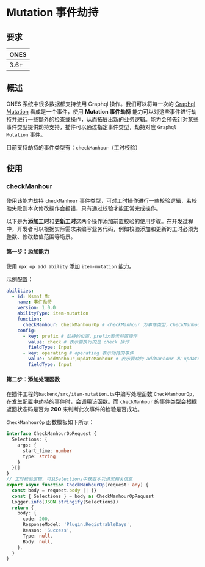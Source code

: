 # Mutation 事件劫持

## 要求

| **ONES** |
| -------- |
| 3.6+     |

## 概述

ONES 系统中很多数据都支持使用 Graphql 操作。我们可以将每一次的 [Graphql Mutation](https://graphql.cn/learn/queries/) 看成是一个事件，使用 **Mutation 事件劫持** 能力可以对这些事件进行劫持并进行一些额外的检查或操作，从而拓展出新的业务逻辑。能力会预先针对某些事件类型提供劫持支持，插件可以通过指定事件类型，劫持对应 `Graphql Mutation` 事件。

目前支持劫持的事件类型有：`checkManhour`（工时校验）

## 使用

### checkManhour

使用该能力劫持 `checkManhour` 事件类型，可对工时操作进行一些校验逻辑，若校验失败则本次修改操作会报错，只有通过校验才能正常完成操作。

以下是为**添加工时**和**更新工时**这两个操作添加前置校验的使用步骤。在开发过程中，开发者可以根据实际需求来编写业务代码，例如校验添加和更新的工时必须为整数、修改数值范围等场景。

#### 第一步：添加能力

使用 `npx op add ability` 添加 `item-mutation` 能力。

示例配置：

```yaml title="/config/plugin.yaml"
abilities:
  - id: Ksmnf_Mc
    name: 事件劫持
    version: 1.0.0
    abilityType: item-mutation
    function:
      checkManhour: CheckManhourOp # checkManhour 为事件类型，CheckManhourOp为该事件类型的处理函数
    config:
      - key: prefix # 劫持的位置，prefix表示前置操作
        value: check # 表示要执行的是 check 操作
        fieldType: Input
      - key: operating # operating 表示劫持的事件
        value: addManhour,updateManhour # 表示要劫持 addManhour 和 updateManhour 这两个事件
        fieldType: Input
```

#### 第二步：添加处理函数

在插件工程的`backend/src/item-mutation.ts`中编写处理函数 `CheckManhourOp`，在发生配置中劫持的事件时，会调用该函数。而 `checkManhour` 的事件类型会根据返回状态码是否为 **200** 来判断此次事件的检验是否成功。

`CheckManhourOp` 函数模板如下所示：

```typescript title="backend/src/item-mutation.ts"
interface CheckManhourOpRequest {
  Selections: {
    args: {
      start_time: number
      type: string
    }
  }[]
}
// 工时校验逻辑，可从Selections中获取本次请求相关信息
export async function CheckManhourOp(request: any) {
  const body = request.body || {}
  const { Selections } = body as CheckManhourOpRequest
  Logger.info(JSON.stringify(Selections))
  return {
    body: {
      code: 200,
      ResponseModel: 'Plugin.RegistrableDays',
      Reason: 'Success',
      Type: null,
      Body: null,
    },
  }
}
```
